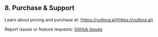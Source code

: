 ## 8. Purchase & Support

Learn about pricing and purchase at:
[https://vultora.ai](https://vultora.ai)

Report issues or feature requests:
[GitHub Issues](https://support@vultora.ai)